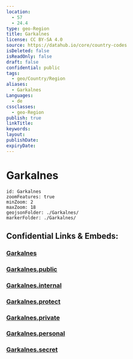 ```yaml
---
location:
  - 57
  - 24.4
type: geo-Region
title: Garkalnes
license: CC BY-SA 4.0
source: https://datahub.io/core/country-codes
isDeleted: false
isReadOnly: false
draft: false
confidential: public
tags:
  - geo/Country/Region
aliases:
  - Garkalnes
Languages:
  - de
cssclasses:
  - geo-Region
publish: true
linkTitle:
keywords:
layout:
publishDate:
expiryDate:
---
```


# Garkalnes

```leaflet
id: Garkalnes
zoomFeatures: true 
minZoom: 2 
maxZoom: 18
geojsonFolder: ./Garkalnes/
markerFolder: ./Garkalnes/
```


## Confidential Links & Embeds: 

### [Garkalnes](/_Standards/Earth/Continent/Europe/Europe~North/Latvia/Counties/Garkalnes.md) 

### [Garkalnes.public](/_public/Earth/Continent/Europe/Europe~North/Latvia/Counties/Garkalnes.public.md) 

### [Garkalnes.internal](/_internal/Earth/Continent/Europe/Europe~North/Latvia/Counties/Garkalnes.internal.md) 

### [Garkalnes.protect](/_protect/Earth/Continent/Europe/Europe~North/Latvia/Counties/Garkalnes.protect.md) 

### [Garkalnes.private](/_private/Earth/Continent/Europe/Europe~North/Latvia/Counties/Garkalnes.private.md) 

### [Garkalnes.personal](/_personal/Earth/Continent/Europe/Europe~North/Latvia/Counties/Garkalnes.personal.md) 

### [Garkalnes.secret](/_secret/Earth/Continent/Europe/Europe~North/Latvia/Counties/Garkalnes.secret.md)

